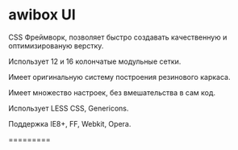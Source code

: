 awibox UI
=========
CSS Фреймворк, позволяет быстро создавать качественную и оптимизированую верстку.

Использует 12 и 16 колончатые модульные сетки.

Имеет оригинальную систему построения резинового каркаса.

Имеет множество настроек, без вмешательства в сам код.

Использует LESS CSS, Genericons.

Поддержка IE8+, FF, Webkit, Opera.

=========

